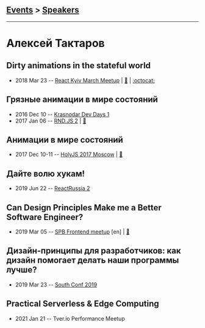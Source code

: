## [Events](../README.md) > [Speakers](../speakers.md)
---

# Алексей Тактаров

## Dirty animations in the stateful world
- 2018 Mar 23 -- [React Kyiv March Meetup](https://youtu.be/bn3je3u-UIo)  | [:notebook:](http://molefrog.com/stateful-animations/) | [:octocat:](https://github.com/molefrog/stateful-animations) 
## Грязные анимации в мире состояний
- 2016 Dec 10 -- [Krasnodar Dev Days 1](https://www.youtube.com/watch?v=xjY6apCfQZY)    
- 2017 Jan 06 -- [RND.JS 2](https://youtu.be/fLX4-Ys9avw?t=2764)  | [:notebook:](https://molefrog.github.io/stateful-animations/)  
## Анимации в мире состояний
- 2017 Dec 10-11 -- [HolyJS 2017 Moscow](https://www.youtube.com/watch?v=Ug_dwJa07Os)  | [:notebook:](http://molefrog.com/stateful-animations/)  
## Дайте волю хукам!
- 2019 Jun 22 -- [ReactRussia 2](https://www.youtube.com/watch?v=3LnMGyJ0M40)    
## Can Design Principles Make me a Better Software Engineer?
- 2019 Mar 05 -- [SPB Frontend meetup](https://www.youtube.com/watch?v=2rh13TqNDF4) [en] | [:notebook:](https://www.dropbox.com/s/2t1aasguhmqcyas/can-design-principles-make-me-a-better-software-engineer.pdf?dl=0)  
## Дизайн-принципы для разработчиков: как дизайн помогает делать наши программы лучше?
- 2019 Mar 23 -- [South Conf 2019](https://www.youtube.com/watch?v=COh_0Uxhoz0)    
## Practical Serverless &amp; Edge Computing
- 2021 Jan 21 -- Tver.io Performance Meetup    
